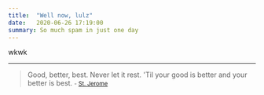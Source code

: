 ```yaml
---
title:  "Well now, lulz"
date:   2020-06-26 17:19:00
summary: So much spam in just one day
---
```


wkwk

---
> Good, better, best. Never let it rest. 'Til your good is better and your better is best.
> <small>- [St. Jerome](https://www.brainyquote.com/quotes/st_jerome_389605)</small>